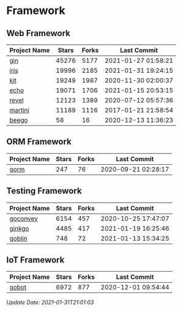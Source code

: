 # Framework

## Web Framework
| Project Name | Stars | Forks | Last Commit |
| ------------ | ----- | ----- | ----------- |
| [gin](https://github.com/gin-gonic/gin) | 45276 | 5177 | 2021-01-27 01:58:21 |
| [iris](https://github.com/kataras/iris) | 19996 | 2185 | 2021-01-31 19:24:15 |
| [kit](https://github.com/go-kit/kit) | 19249 | 1987 | 2020-11-30 02:00:37 |
| [echo](https://github.com/labstack/echo) | 19071 | 1706 | 2021-01-15 20:53:15 |
| [revel](https://github.com/revel/revel) | 12123 | 1389 | 2020-07-12 05:57:36 |
| [martini](https://github.com/go-martini/martini) | 11189 | 1116 | 2017-01-21 21:58:54 |
| [beego](https://github.com/astaxie/beego) | 58 | 16 | 2020-12-13 11:36:23 |

## ORM Framework
| Project Name | Stars | Forks | Last Commit |
| ------------ | ----- | ----- | ----------- |
| [gorm](https://github.com/jinzhu/gorm) | 247 | 76 | 2020-09-21 02:28:17 |

## Testing Framework
| Project Name | Stars | Forks | Last Commit |
| ------------ | ----- | ----- | ----------- |
| [goconvey](https://github.com/smartystreets/goconvey) | 6154 | 457 | 2020-10-25 17:47:07 |
| [ginkgo](https://github.com/onsi/ginkgo) | 4485 | 417 | 2021-01-19 16:25:46 |
| [goblin](https://github.com/franela/goblin) | 748 | 72 | 2021-01-13 15:34:25 |

## IoT Framework
| Project Name | Stars | Forks | Last Commit |
| ------------ | ----- | ----- | ----------- |
| [gobot](https://github.com/hybridgroup/gobot) | 6972 | 877 | 2020-12-01 09:54:44 |

*Update Date: 2021-01-31T21:01:03*